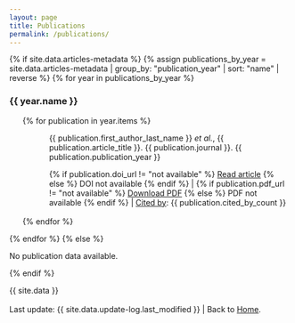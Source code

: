 ```yaml
---
layout: page
title: Publications
permalink: /publications/
---
```


{% if site.data.articles-metadata %}
  {% assign publications_by_year = site.data.articles-metadata | group_by: "publication_year" | sort: "name" | reverse %}
  {% for year in publications_by_year %}
    <h3>{{ year.name }}</h3>
    <ul>
      {% for publication in year.items %}
        <ul>
          <ul>{{ publication.first_author_last_name }} <i>et al.</i>, {{ publication.article_title }}. {{ publication.journal }}. {{ publication.publication_year }}</ul>
          <ul>
            {% if publication.doi_url != "not available" %}
              <a href="{{ publication.doi_url }}" target="_blank">Read article</a>
            {% else %}
              DOI not available
            {% endif %}
            |
            {% if publication.pdf_url != "not available" %}
              <a href="{{ publication.pdf_url }}" target="_blank">Download PDF</a>
            {% else %}
              PDF not available
            {% endif %}
            | 
            <a href="{{ publication.cited_by_ui_url }}" target="_blank">Cited by</a>: {{ publication.cited_by_count }}
          </ul>
        </ul>
        <br>
      {% endfor %}
    </ul>
  {% endfor %}
{% else %}
  <p>No publication data available. </p>
{% endif %}


{{ site.data }}
<br>
<br>
Last update: {{ site.data.update-log.last_modified }} | Back to <a href="{{ '/home/' | relative_url }}">Home</a>.